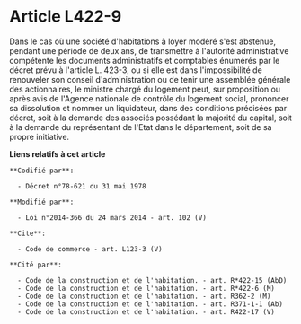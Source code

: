 # Article L422-9

Dans le cas où une société d'habitations à loyer modéré s'est abstenue, pendant une période de deux ans, de transmettre à
l'autorité administrative compétente les documents administratifs et comptables énumérés par le décret prévu à l'article L.
423-3, ou si elle est dans l'impossibilité de renouveler son conseil d'administration ou de tenir une assemblée générale des
actionnaires, le ministre chargé du logement peut, sur proposition ou après avis de l'Agence nationale de contrôle du
logement social, prononcer sa dissolution et nommer un liquidateur, dans des conditions précisées par décret, soit à la
demande des associés possédant la majorité du capital, soit à la demande du représentant de l'Etat dans le département, soit
de sa propre initiative.

**Liens relatifs à cet article**

	**Codifié par**:

	  - Décret n°78-621 du 31 mai 1978

	**Modifié par**:

	  - Loi n°2014-366 du 24 mars 2014 - art. 102 (V)

	**Cite**:

	  - Code de commerce - art. L123-3 (V)

	**Cité par**:

	  - Code de la construction et de l'habitation. - art. R*422-15 (AbD)
	  - Code de la construction et de l'habitation. - art. R*422-6 (M)
	  - Code de la construction et de l'habitation. - art. R362-2 (M)
	  - Code de la construction et de l'habitation. - art. R371-1-1 (Ab)
	  - Code de la construction et de l'habitation. - art. R422-17 (V)
